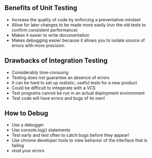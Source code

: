 ## Benefits of Unit Testing

- Increase the quality of code by enforcing a preventative mindset
- Allow for later changes to be made more easily (run the old tests to confirm consistent performance)
- Makes it easier to write documentation
- Makes debugging easier because it allows you to isolate source of errors with more precision

## Drawbacks of Integration Testing

- Considerably time-consuing
- Testing does not guarantee an absence of errors
- It can be hard to set up realistic, useful tests for a new product
- Could be difficult to integerate with a VCS
- Test programs cannot be run in an actual deployment environment
- Test code will have errors and bugs of its own!

## How to Debug

- Use a debugger
- Use console.log() statements
- Test early and test often to catch bugs before they appear!
- Use chrome developer tools to view behavior of the interface that is failing
- _read_ your errors